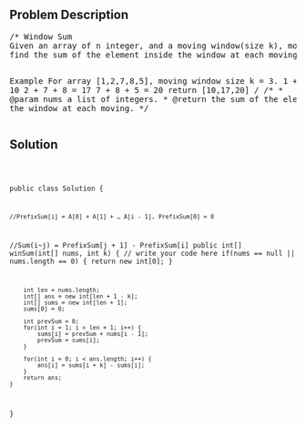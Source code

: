 <!--
<style>
  body { font-family: Arial, sans-serif; }
  .container { max-width: 744px; margin: 0 auto; padding: 10px; }
  .comment-block { background-color: #f9f9f9; padding: 10px; border-left: 5px solid #ccc; max-width: 100%; margin: 20px auto; overflow-wrap: break-word; white-space: pre-wrap; }
  .code-block { background-color: #f4f4f4; padding: 10px; border: 1px solid #ddd; max-width: 100%; margin: 20px auto; overflow-wrap: break-word; white-space: pre-wrap; }
</style>
-->

<div class='container'>
<h2>Problem Description</h2>
<div class='comment-block'>
<pre>
/* Window Sum
Given an array of n integer, and a moving window(size k), move the window at each iteration from the start of the array, 
find the sum of the element inside the window at each moving.

Example
For array [1,2,7,8,5], moving window size k = 3. 
1 + 2 + 7 = 10
2 + 7 + 8 = 17
7 + 8 + 5 = 20
return [10,17,20]
*/
    /**
     * @param nums a list of integers.
     * @return the sum of the element inside the window at each moving.
     */
</pre>
</div>

<h2>Solution</h2>
<div class='code-block'>
<pre><code class='language-java'>

public class Solution {


    //PrefixSum[i] = A[0] + A[1] + … A[i - 1], PrefixSum[0] = 0
   //Sum(i~j) = PrefixSum[j + 1] - PrefixSum[i]
    public int[] winSum(int[] nums, int k) {
        // write your code here
        if(nums == null || nums.length == 0) {
            return new int[0];
        }
        
        int len = nums.length;
        int[] ans = new int[len + 1 - k];
        int[] sums = new int[len + 1];
        sums[0] = 0;
        
        int prevSum = 0;
        for(int i = 1; i < len + 1; i++) {
            sums[i] = prevSum + nums[i - 1];
            prevSum = sums[i];
        }
    
        for(int i = 0; i < ans.length; i++) {
            ans[i] = sums[i + k] - sums[i];
        }
        return ans;
    }
}
</code></pre>
</div>
</div>
